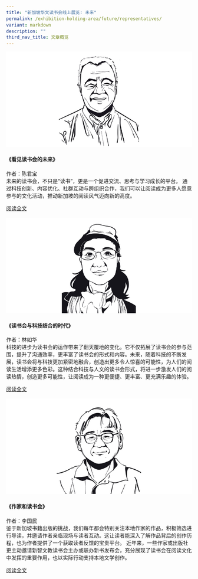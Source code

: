 ```yaml
---
title: "新加坡华文读书会线上展览: 未来"
permalink: /exhibition-holding-area/future/representatives/
variant: markdown
description: ""
third_nav_title: 文章概览
---
```

![](/images/Exhibition%20Mockup/Exhibition_ReprSmall1.jpg)
#### **《看见读书会的未来》**
作者：陈君宝
<br>
未来的读书会，不只是“读书”，更是一个促进交流、思考与学习成长的平台。 通过科技创新、内容优化、社群互动与跨组织合作，我们可以让阅读成为更多人愿意参与的文化活动，推动新加坡的阅读风气迈向新的高度。

[阅读全文](https://staging-lite.d3lqsdaf68v737.amplifyapp.com/exhibition-holding-area/future/representatives1/)
<br><br>
![](/images/Exhibition%20Mockup/Exhibition_ReprSmall2.jpg)
#### **《读书会与科技结合的时代》**

作者：林如华
<br>
科技的进步为读书会的运作带来了翻天覆地的变化。它不仅拓展了读书会的参与范围，提升了沟通效率，更丰富了读书会的形式和内容。未来，随着科技的不断发展，读书会将与科技更加紧密地融合，创造出更多令人惊喜的可能性，为人们的阅读生活增添更多色彩。这种结合科技与人文的读书会形式，将进一步激发人们的阅读热情，创造更多可能性，让阅读成为一种更便捷、更丰富、更充满乐趣的体验。


[阅读全文](https://staging-lite.d3lqsdaf68v737.amplifyapp.com/exhibition-holding-area/future/representatives2/)
<br><br>
![](/images/Reading%20Club%20Exhibition/Future/Exhibition_ReprSmall_3.jpg)
#### **《作家和读书会》**
 
作者：李国民
<br>
鉴于新加坡书籍出版的挑战，我们每年都会特别关注本地作家的作品，积极筛选进行导读，并邀请作者亲临现场与读者互动。这让读者能深入了解作品背后的创作历程，也为作者提供了一个获取读者反馈的宝贵平台。
近年来，一些作家或出版社更主动邀请新智文教读书会主办或联办新书发布会，充分展现了读书会在阅读文化中发挥的重要作用，也以实际行动支持本地文学创作。



[阅读全文](https://staging-lite.d3lqsdaf68v737.amplifyapp.com/exhibition-holding-area/future/representatives3/)
<br><br>